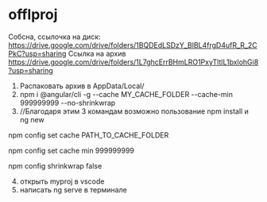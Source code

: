 # offlproj

Собсна, ссылочка на диск: https://drive.google.com/drive/folders/1BQDEdLSDzY_BlBL4frgD4ufR_R_2CPkC?usp=sharing 
Ссылка на архив https://drive.google.com/drive/folders/1L7ghcErrBHmLRO1PxyTltlL1bxlohGi8?usp=sharing

1) Распаковать архив в AppData/Local/ 
2) npm i @angular/cli -g --cache MY_CACHE_FOLDER --cache-min 999999999 --no-shrinkwrap
3) //Благодаря этим 3 командам возможно пользование npm install и ng new

npm config set cache PATH_TO_CACHE_FOLDER

npm config set cache min 999999999

npm config shrinkwrap false 

4) открыть myproj в vscode
5) написать ng serve в терминале
